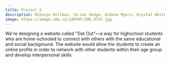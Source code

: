 ```yaml
---
title: Project 5
description: Mikaiya Hillman, Sa-nai Hodge, Kidane Myers, Krystal White
image: https://image.ibb.co/jdDP0F/IMG_8797.jpg
---
```


<p>We're designing a website called "Get Out"—a way for highschool students who are home-schooled to connect with others with the same educational and social background. The website would allow the students to create an online profile in order to network with other students within their age group and develop interpersonal skills.</p>

